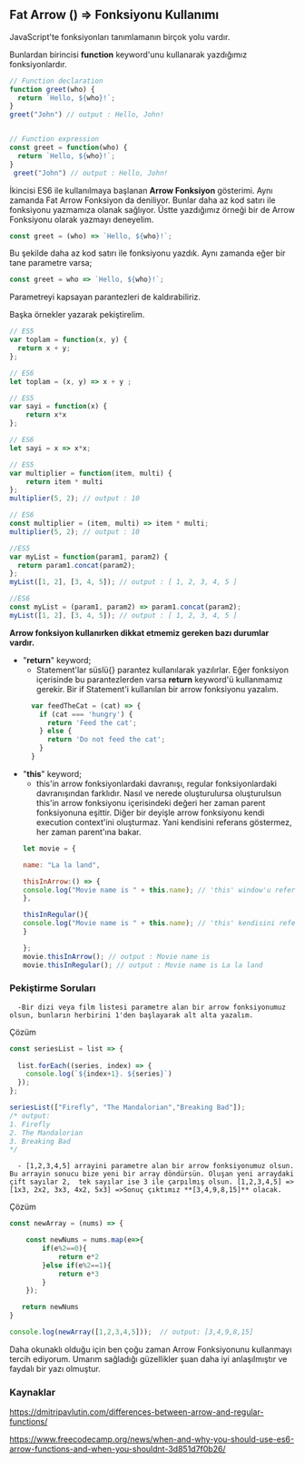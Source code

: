 ## Fat Arrow () => Fonksiyonu Kullanımı

JavaScript'te fonksiyonları tanımlamanın birçok yolu vardır.

Bunlardan birincisi **function** keyword'unu kullanarak yazdığımız fonksiyonlardır.

```javascript
// Function declaration
function greet(who) {
  return `Hello, ${who}!`;
}
greet("John") // output : Hello, John!


// Function expression
const greet = function(who) {
  return `Hello, ${who}!`;
}
 greet("John") // output : Hello, John!
```
İkincisi ES6 ile kullanılmaya başlanan **Arrow Fonksiyon** gösterimi. Aynı zamanda Fat Arrow Fonksiyon da deniliyor. Bunlar daha az kod satırı ile fonksiyonu yazmamıza olanak sağlıyor. Üstte yazdığımız örneği bir de Arrow Fonksiyonu olarak yazmayı deneyelim.
```javascript
const greet = (who) => `Hello, ${who}!`;
```
Bu şekilde daha az kod satırı ile fonksiyonu yazdık. Aynı zamanda eğer bir tane parametre varsa;
```javascript
const greet = who => `Hello, ${who}!`;
```
Parametreyi kapsayan parantezleri de kaldırabiliriz.

Başka örnekler yazarak pekiştirelim.
```javascript
// ES5
var toplam = function(x, y) {
  return x + y;
};

// ES6
let toplam = (x, y) => x + y ;
```
```javascript
// ES5
var sayi = function(x) {
    return x*x
};

// ES6
let sayi = x => x*x;
```
```javascript
// ES5
var multiplier = function(item, multi) {
    return item * multi
};
multiplier(5, 2); // output : 10

// ES6
const multiplier = (item, multi) => item * multi;
multiplier(5, 2); // output : 10
```
```javascript
//ES5
var myList = function(param1, param2) {
  return param1.concat(param2);
};
myList([1, 2], [3, 4, 5]); // output : [ 1, 2, 3, 4, 5 ]

//ES6
const myList = (param1, param2) => param1.concat(param2);
myList([1, 2], [3, 4, 5]); // output : [ 1, 2, 3, 4, 5 ]
```
**Arrow fonksiyon kullanırken dikkat etmemiz gereken bazı durumlar vardır.**

- "**return**" keyword;
    * Statement'lar süslü{} parantez kullanılarak yazılırlar. Eğer fonksiyon içerisinde bu parantezlerden varsa **return** keyword'ü kullanmamız gerekir. Bir if Statement'i kullanılan bir arrow fonksiyonu yazalım.
  ```javascript
    var feedTheCat = (cat) => {
      if (cat === 'hungry') {
        return 'Feed the cat';
      } else {
        return 'Do not feed the cat';
      }
    }
  ```
- "**this**" keyword;
    * this'in arrow fonksiyonlardaki davranışı, regular fonksiyonlardaki davranışından farklıdır. Nasıl ve nerede oluşturulursa oluşturulsun this'in arrow fonksiyonu içerisindeki değeri her zaman parent fonksiyonuna eşittir. Diğer bir deyişle arrow fonksiyonu kendi execution context'ini oluşturmaz. Yani kendisini referans göstermez, her zaman parent'ına bakar.
    ```javascript
    let movie = { 

    name: "La la land",

    thisInArrow:() => { 
    console.log("Movie name is " + this.name); // 'this' window'u referans gösterir. Bu yüzden name'yi bulamaz.
    }, 

    thisInRegular(){ 
    console.log("Movie name is " + this.name); // 'this' kendisini referans gösterir ve çalışır.
    } 

   };
   movie.thisInArrow(); // output : Movie name is
   movie.thisInRegular(); // output : Movie name is La la land
   ```

### Pekiştirme Soruları  
```
  -Bir dizi veya film listesi parametre alan bir arrow fonksiyonumuz olsun, bunların herbirini 1'den başlayarak alt alta yazalım.
```


Çözüm
```javascript
const seriesList = list => {
  
  list.forEach((series, index) => {
    console.log(`${index+1}. ${series}`) 
  });
};

seriesList(["Firefly", "The Mandalorian","Breaking Bad"]);
/* output:
1. Firefly
2. The Mandalorian
3. Breaking Bad
*/
```

```
  - [1,2,3,4,5] arrayini parametre alan bir arrow fonksiyonumuz olsun. Bu arrayin sonucu bize yeni bir array döndürsün. Oluşan yeni arraydaki çift sayılar 2,  tek sayılar ise 3 ile çarpılmış olsun. [1,2,3,4,5] => [1x3, 2x2, 3x3, 4x2, 5x3] =>Sonuç çıktımız **[3,4,9,8,15]** olacak.
```

Çözüm
```javascript
const newArray = (nums) => {

    const newNums = nums.map(e=>{      
        if(e%2==0){
            return e*2
        }else if(e%2==1){
            return e*3
        }
    });

   return newNums 
}

console.log(newArray([1,2,3,4,5]));  // output: [3,4,9,8,15]
```


Daha okunaklı olduğu için ben çoğu zaman Arrow Fonksiyonunu kullanmayı tercih ediyorum. Umarım sağladığı güzellikler şuan daha iyi anlaşılmıştır ve faydalı bir yazı olmuştur.

### Kaynaklar

https://dmitripavlutin.com/differences-between-arrow-and-regular-functions/

https://www.freecodecamp.org/news/when-and-why-you-should-use-es6-arrow-functions-and-when-you-shouldnt-3d851d7f0b26/
